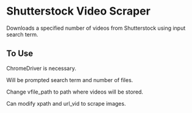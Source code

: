 # Shutterstock Video Scraper

Downloads a specified number of videos from Shutterstock using input search term.

## To Use

ChromeDriver is necessary.

Will be prompted search term and number of files.

Change vfile_path to path where videos will be stored.

Can modify xpath and url_vid to scrape images.
